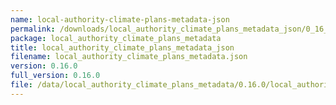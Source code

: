 ```yaml
---
name: local-authority-climate-plans-metadata-json
permalink: /downloads/local_authority_climate_plans_metadata_json/0_16_0
package: local_authority_climate_plans_metadata
title: local_authority_climate_plans_metadata_json
filename: local_authority_climate_plans_metadata.json
version: 0.16.0
full_version: 0.16.0
file: /data/local_authority_climate_plans_metadata/0.16.0/local_authority_climate_plans_metadata.json
---
```

